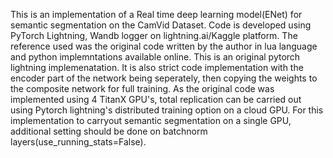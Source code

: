 This is an implementation of a Real time deep learning model(ENet) for semantic segmentation on the CamVid Dataset. Code is developed using PyTorch Lightning, Wandb logger on lightning.ai/Kaggle platform. The reference used was the original code written by the author in lua language and python implemntations available online. This is an original pytorch lightning implemenatation. It is also strict code implementation with the encoder part of the network being seperately, then copying the weights to the composite network for full training. As the original code was implemented using 4 TitanX GPU's, total replication can be carried out using Pytorch lightning's distributed training option on a cloud GPU. For this implementation to carryout semantic segmentation on a single GPU, additional setting should be done on batchnorm layers(use_running_stats=False).
